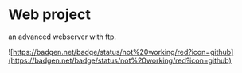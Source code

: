 # Web project
an advanced webserver with ftp.

![https://badgen.net/badge/status/not%20working/red?icon=github](https://badgen.net/badge/status/not%20working/red?icon=github)
